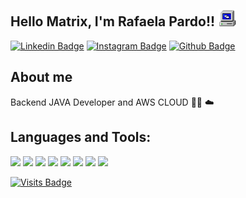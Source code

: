 ## Hello Matrix, I'm Rafaela Pardo!! <img src=https://github.com/TheDudeThatCode/TheDudeThatCode/blob/master/Assets/PC.gif width="30">


[![Linkedin Badge](https://img.shields.io/badge/-LinkedIn-blue?style=&logo=LinkedIn&logoColor=white&link=https://br.linkedin.com/in/rafaela-pardo-0521b4148)](https://br.linkedin.com/in/rafaela-pardo-0521b4148)
[![Instagram Badge](https://img.shields.io/badge/Instagram-E4405F?style=&logo=instagram&logoColor=white&link=https://www.instagram.com/pardorafaela/?hl=pt)](https://www.instagram.com/pardorafaela/?hl=pt)
[![Github Badge](https://img.shields.io/badge/-Github-000?style=flat-square&logo=Github&logoColor=white&link=https://github.com/pardorafaela)](https://github.com/pardorafaela)


## About me 

Backend JAVA Developer and AWS CLOUD  👩‍💻 :cloud:


## Languages and Tools:

<code><img height="20" src="https://img.shields.io/badge/Java-ED8B00?style=for-the-badge&logo=java&logoColor=white"></code>
<code><img height="20" src="https://img.shields.io/badge/Spring-6DB33F?style=for-the-badge&logo=spring&logoColor=white"></code>
<code><img height="20" src="https://img.shields.io/badge/Postman-FF6C37?style=for-the-badge&logo=Postman&logoColor=white"></code>
<code><img height="20" src="https://img.shields.io/badge/Git-F05032?style=for-the-badge&logo=git&logoColor=white"></code>
<code><img height="20" src="https://img.shields.io/badge/JavaScript-323330?style=for-the-badge&logo=javascript&logoColor=F7DF1E"></code>
<code><img height="20" src="https://img.shields.io/badge/HTML-239120?style=for-the-badge&logo=html5&logoColor=white"></code>
<code><img height="20" src="https://img.shields.io/badge/CSS-239120?&style=for-the-badge&logo=css3&logoColor=white"></code>
<code><img height="20" src="https://img.shields.io/badge/tmux-1BB91F?style=for-the-badge&logo=tmux&logoColor=white"></code>



[![Visits Badge](https://badges.pufler.dev/visits/pardorafaela/pardorafaela)](https://badges.pufler.dev)



 
